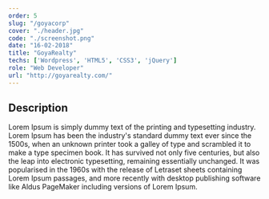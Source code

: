 ```yaml
---
order: 5
slug: "/goyacorp"
cover: "./header.jpg"
code: "./screenshot.png"
date: "16-02-2018"
title: "GoyaRealty"
techs: ['Wordpress', 'HTML5', 'CSS3', 'jQuery']
role: "Web Developer"
url: "http://goyarealty.com/"
---
```


## Description

Lorem Ipsum is simply dummy text of the printing and typesetting industry. Lorem Ipsum has been the industry's standard dummy text ever since the 1500s, when an unknown printer took a galley of type and scrambled it to make a type specimen book. It has survived not only five centuries, but also the leap into electronic typesetting, remaining essentially unchanged. It was popularised in the 1960s with the release of Letraset sheets containing Lorem Ipsum passages, and more recently with desktop publishing software like Aldus PageMaker including versions of Lorem Ipsum.